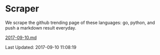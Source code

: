 # Scraper

We scrape the github trending page of these languages: go, python, and push a markdown result everyday.

[2017-09-10.md](https://github.com/borays/Scraper/blob/master/2017-09-10.md)

Last Updated: 2017-09-10 11:08:19
